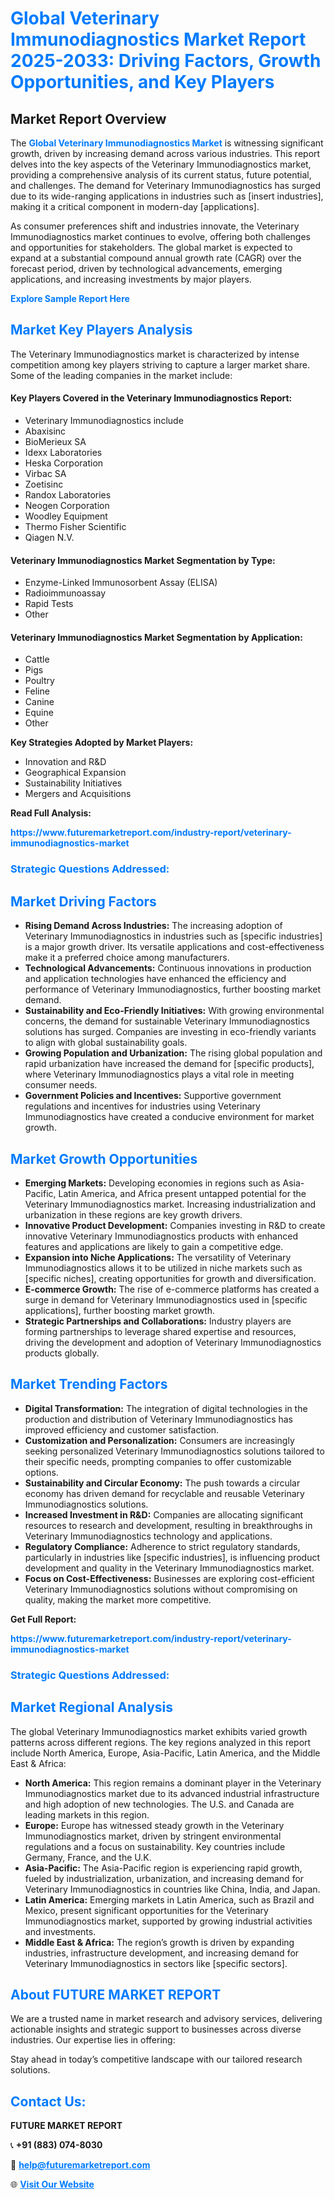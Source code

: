 <h1 style="color: #007BFF;">Global Veterinary Immunodiagnostics Market Report 2025-2033: Driving Factors, Growth Opportunities, and Key Players</h1>

<section id="overview">
<h2>Market Report Overview</h2>
<p>The <a href="https://www.futuremarketreport.com/industry-report/veterinary-immunodiagnostics-market" style="color: #007BFF; text-decoration: none;"><strong>Global Veterinary Immunodiagnostics Market</strong></a> is witnessing significant growth, driven by increasing demand across various industries. This report delves into the key aspects of the Veterinary Immunodiagnostics market, providing a comprehensive analysis of its current status, future potential, and challenges. The demand for Veterinary Immunodiagnostics has surged due to its wide-ranging applications in industries such as [insert industries], making it a critical component in modern-day [applications].</p>
<p>As consumer preferences shift and industries innovate, the Veterinary Immunodiagnostics market continues to evolve, offering both challenges and opportunities for stakeholders. The global market is expected to expand at a substantial compound annual growth rate (CAGR) over the forecast period, driven by technological advancements, emerging applications, and increasing investments by major players.</p>
</section>

<section id="overview">
<p><a href="https://www.futuremarketreport.com/request-sample/reportId=99467" style="color: #007BFF; text-decoration: none;"><strong>Explore Sample Report Here</strong></a></p>
</section>

<section id="key-players">
<h2 style="color: #007BFF;">Market Key Players Analysis</h2>
<p>The Veterinary Immunodiagnostics market is characterized by intense competition among key players striving to capture a larger market share. Some of the leading companies in the market include:</p>
<h4>Key Players Covered in the Veterinary Immunodiagnostics Report:</h4>
<ul><li>Veterinary Immunodiagnostics include</li><li>Abaxisinc</li><li>BioMerieux SA</li><li>Idexx Laboratories</li><li>Heska Corporation</li><li>Virbac SA</li><li>Zoetisinc</li><li>Randox Laboratories</li><li>Neogen Corporation</li><li>Woodley Equipment</li><li>Thermo Fisher Scientific</li><li>Qiagen N.V.</li></ul>
<h4>Veterinary Immunodiagnostics Market Segmentation by Type:</h4>
<ul><li>Enzyme-Linked Immunosorbent Assay (ELISA)</li><li>Radioimmunoassay</li><li>Rapid Tests</li><li>Other</li></ul>

<h4>Veterinary Immunodiagnostics Market Segmentation by Application:</h4>
<ul><li>Cattle</li><li>Pigs</li><li>Poultry</li><li>Feline</li><li>Canine</li><li>Equine</li><li>Other</li></ul>
<p><strong>Key Strategies Adopted by Market Players:</strong></p>
<ul>
<li>Innovation and R&D</li>
<li>Geographical Expansion</li>
<li>Sustainability Initiatives</li>
<li>Mergers and Acquisitions</li>
</ul>
</section>

<section>
<p><strong>Read Full Analysis: </strong></p><a href="https://www.futuremarketreport.com/industry-report/veterinary-immunodiagnostics-market" style="color: #007BFF; text-decoration: none;"><strong>https://www.futuremarketreport.com/industry-report/veterinary-immunodiagnostics-market</strong></a>
<h3 style="color: #007BFF;">Strategic Questions Addressed:</h3>
</section>

<section id="driving-factors">
<h2 style="color: #007BFF;">Market Driving Factors</h2>
<ul>
<li><strong>Rising Demand Across Industries:</strong> The increasing adoption of Veterinary Immunodiagnostics in industries such as [specific industries] is a major growth driver. Its versatile applications and cost-effectiveness make it a preferred choice among manufacturers.</li>
<li><strong>Technological Advancements:</strong> Continuous innovations in production and application technologies have enhanced the efficiency and performance of Veterinary Immunodiagnostics, further boosting market demand.</li>
<li><strong>Sustainability and Eco-Friendly Initiatives:</strong> With growing environmental concerns, the demand for sustainable Veterinary Immunodiagnostics solutions has surged. Companies are investing in eco-friendly variants to align with global sustainability goals.</li>
<li><strong>Growing Population and Urbanization:</strong> The rising global population and rapid urbanization have increased the demand for [specific products], where Veterinary Immunodiagnostics plays a vital role in meeting consumer needs.</li>
<li><strong>Government Policies and Incentives:</strong> Supportive government regulations and incentives for industries using Veterinary Immunodiagnostics have created a conducive environment for market growth.</li>
</ul>
</section>

<section id="growth-opportunities">
<h2 style="color: #007BFF;">Market Growth Opportunities</h2>
<ul>
<li><strong>Emerging Markets:</strong> Developing economies in regions such as Asia-Pacific, Latin America, and Africa present untapped potential for the Veterinary Immunodiagnostics market. Increasing industrialization and urbanization in these regions are key growth drivers.</li>
<li><strong>Innovative Product Development:</strong> Companies investing in R&D to create innovative Veterinary Immunodiagnostics products with enhanced features and applications are likely to gain a competitive edge.</li>
<li><strong>Expansion into Niche Applications:</strong> The versatility of Veterinary Immunodiagnostics allows it to be utilized in niche markets such as [specific niches], creating opportunities for growth and diversification.</li>
<li><strong>E-commerce Growth:</strong> The rise of e-commerce platforms has created a surge in demand for Veterinary Immunodiagnostics used in [specific applications], further boosting market growth.</li>
<li><strong>Strategic Partnerships and Collaborations:</strong> Industry players are forming partnerships to leverage shared expertise and resources, driving the development and adoption of Veterinary Immunodiagnostics products globally.</li>
</ul>
</section>

<section id="trending-factors">
<h2 style="color: #007BFF;">Market Trending Factors</h2>
<ul>
<li><strong>Digital Transformation:</strong> The integration of digital technologies in the production and distribution of Veterinary Immunodiagnostics has improved efficiency and customer satisfaction.</li>
<li><strong>Customization and Personalization:</strong> Consumers are increasingly seeking personalized Veterinary Immunodiagnostics solutions tailored to their specific needs, prompting companies to offer customizable options.</li>
<li><strong>Sustainability and Circular Economy:</strong> The push towards a circular economy has driven demand for recyclable and reusable Veterinary Immunodiagnostics solutions.</li>
<li><strong>Increased Investment in R&D:</strong> Companies are allocating significant resources to research and development, resulting in breakthroughs in Veterinary Immunodiagnostics technology and applications.</li>
<li><strong>Regulatory Compliance:</strong> Adherence to strict regulatory standards, particularly in industries like [specific industries], is influencing product development and quality in the Veterinary Immunodiagnostics market.</li>
<li><strong>Focus on Cost-Effectiveness:</strong> Businesses are exploring cost-efficient Veterinary Immunodiagnostics solutions without compromising on quality, making the market more competitive.</li>
</ul>
</section>

<section>
<p><strong>Get Full Report: </strong></p><a href="https://www.futuremarketreport.com/industry-report/veterinary-immunodiagnostics-market" style="color: #007BFF; text-decoration: none;"><strong>https://www.futuremarketreport.com/industry-report/veterinary-immunodiagnostics-market</strong></a>
<h3 style="color: #007BFF;">Strategic Questions Addressed:</h3>
</section>


<section id="regional-analysis">
<h2 style="color: #007BFF;">Market Regional Analysis</h2>
<p>The global Veterinary Immunodiagnostics market exhibits varied growth patterns across different regions. The key regions analyzed in this report include North America, Europe, Asia-Pacific, Latin America, and the Middle East & Africa:</p>
<ul>
<li><strong>North America:</strong> This region remains a dominant player in the Veterinary Immunodiagnostics market due to its advanced industrial infrastructure and high adoption of new technologies. The U.S. and Canada are leading markets in this region.</li>
<li><strong>Europe:</strong> Europe has witnessed steady growth in the Veterinary Immunodiagnostics market, driven by stringent environmental regulations and a focus on sustainability. Key countries include Germany, France, and the U.K.</li>
<li><strong>Asia-Pacific:</strong> The Asia-Pacific region is experiencing rapid growth, fueled by industrialization, urbanization, and increasing demand for Veterinary Immunodiagnostics in countries like China, India, and Japan.</li>
<li><strong>Latin America:</strong> Emerging markets in Latin America, such as Brazil and Mexico, present significant opportunities for the Veterinary Immunodiagnostics market, supported by growing industrial activities and investments.</li>
<li><strong>Middle East & Africa:</strong> The region’s growth is driven by expanding industries, infrastructure development, and increasing demand for Veterinary Immunodiagnostics in sectors like [specific sectors].</li>
</ul>
</section>

<footer>
<h2 style="color: #007BFF;">About FUTURE MARKET REPORT</h2>
<p>We are a trusted name in market research and advisory services, delivering actionable insights and strategic support to businesses across diverse industries. Our expertise lies in offering:</p>

<p>Stay ahead in today’s competitive landscape with our tailored research solutions.</p>

<h2 style="color: #007BFF;">Contact Us:</h2>
<p><strong>FUTURE MARKET REPORT</strong></p>
<p>📞 <strong>+91 (883) 074-8030</strong></p>
<p>📧 <strong><a href="mailto:help@futuremarketreport.com" style="color: #007BFF;">help@futuremarketreport.com</a></strong></p>
<p>🌐 <strong><a href="https://www.futuremarketreport.com/" style="color: #007BFF;">Visit Our Website</a></strong></p>
</footer>